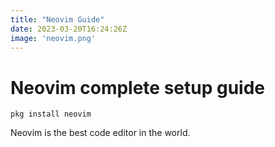 ```yaml
---
title: "Neovim Guide"
date: 2023-03-20T16:24:26Z
image: 'neovim.png'
---
```


# Neovim complete setup guide 

```
pkg install neovim 
```

Neovim is the best code editor in the world.

